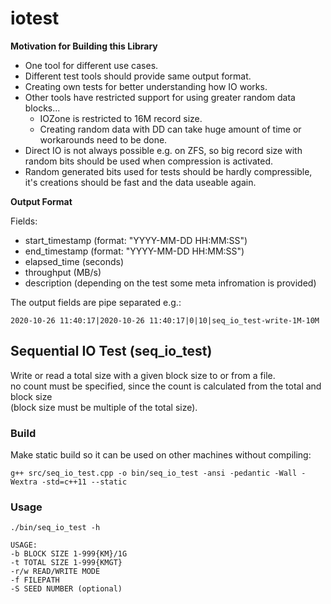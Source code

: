 # iotest

__Motivation for Building this Library__

* One tool for different use cases.
* Different test tools should provide same output format.
* Creating own tests for better understanding how IO works.
* Other tools have restricted support for using greater random data blocks...
  * IOZone is restricted to 16M record size.
  * Creating random data with DD can take huge amount of time or workarounds need to be done.
* Direct IO is not always possible e.g. on ZFS, so big record size with random bits should be used when compression is activated.
* Random generated bits used for tests should be hardly compressible, it's creations should be fast and the data useable again.

__Output Format__

Fields:  
* start_timestamp (format: "YYYY-MM-DD HH:MM:SS")
* end_timestamp (format: "YYYY-MM-DD HH:MM:SS")
* elapsed_time (seconds)
* throughput (MB/s) 
* description (depending on the test some meta infromation is provided)

The output fields are pipe separated e.g.:  

    2020-10-26 11:40:17|2020-10-26 11:40:17|0|10|seq_io_test-write-1M-10M

## Sequential IO Test (seq\_io\_test)

Write or read a total size with a given block size to or from a file.  
no count must be specified, since the count is calculated from the total and block size  
(block size must be multiple of the total size).

### Build

Make static build so it can be used on other machines without compiling:  

`g++ src/seq_io_test.cpp -o bin/seq_io_test -ansi -pedantic -Wall -Wextra -std=c++11 --static`

### Usage

`./bin/seq_io_test -h`  

    USAGE:
    -b BLOCK SIZE 1-999{KM}/1G
    -t TOTAL SIZE 1-999{KMGT}
    -r/w READ/WRITE MODE
    -f FILEPATH
    -S SEED NUMBER (optional)


